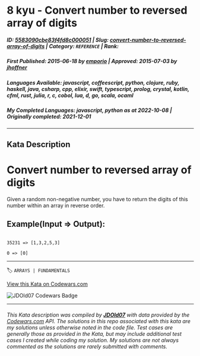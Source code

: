 # 8 kyu - Convert number to reversed array of digits

##### **ID**: [5583090cbe83f4fd8c000051](https://www.codewars.com/kata/5583090cbe83f4fd8c000051) | **Slug**: [convert-number-to-reversed-array-of-digits](https://www.codewars.com/kata/5583090cbe83f4fd8c000051) | **Category**: `REFERENCE` | **Rank**: <span style="color:white">8 kyu</span>

##### **First Published**: 2015-06-18 ***by*** [emporio](https://www.codewars.com/users/emporio) | **Approved**: 2015-07-03 ***by*** [jhoffner](https://www.codewars.com/users/jhoffner)

##### **Languages Available**: javascript, coffeescript, python, clojure, ruby, haskell, java, csharp, cpp, elixir, swift, typescript, prolog, crystal, kotlin, cfml, rust, julia, r, c, cobol, lua, d, go, scala, ocaml

##### **My Completed Languages**: javascript, python ***as at*** 2022-10-08 | **Originally completed**: 2021-12-01

---

## Kata Description


# Convert number to reversed array of digits



Given a random non-negative number, you have to return the digits of this number within an array in reverse order.



## Example(Input => Output):



```

35231 => [1,3,2,5,3]

0 => [0]

```



---


🏷 `ARRAYS | FUNDAMENTALS`


[View this Kata on Codewars.com](https://www.codewars.com/kata/5583090cbe83f4fd8c000051)

![](https://www.codewars.com/users/jdold07/badges/large "JDOld07 Codewars Badge")

---

###### *This Kata description was compiled by [**JDOld07**](https://tpstech.dev) with data provided by the [Codewars.com](https://www.codewars.com) API.  The solutions in this repo associated with this kata are my solutions unless otherwise noted in the code file.  Test cases are generally those as provided in the Kata, but may include additional test cases I created while coding my solution.  My solutions are not always commented as the solutions are rarely submitted with comments.*
